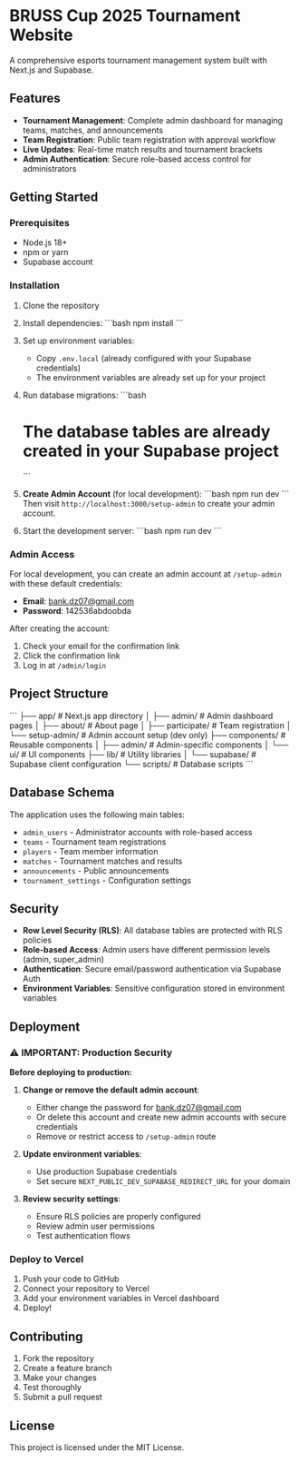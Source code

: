 # BRUSS Cup 2025 Tournament Website

A comprehensive esports tournament management system built with Next.js and Supabase.

## Features

- **Tournament Management**: Complete admin dashboard for managing teams, matches, and announcements
- **Team Registration**: Public team registration with approval workflow
- **Live Updates**: Real-time match results and tournament brackets
- **Admin Authentication**: Secure role-based access control for administrators

## Getting Started

### Prerequisites

- Node.js 18+ 
- npm or yarn
- Supabase account

### Installation

1. Clone the repository
2. Install dependencies:
   \`\`\`bash
   npm install
   \`\`\`

3. Set up environment variables:
   - Copy `.env.local` (already configured with your Supabase credentials)
   - The environment variables are already set up for your project

4. Run database migrations:
   \`\`\`bash
   # The database tables are already created in your Supabase project
   \`\`\`

5. **Create Admin Account** (for local development):
   \`\`\`bash
   npm run dev
   \`\`\`
   Then visit `http://localhost:3000/setup-admin` to create your admin account.

6. Start the development server:
   \`\`\`bash
   npm run dev
   \`\`\`

### Admin Access

For local development, you can create an admin account at `/setup-admin` with these default credentials:
- **Email**: bank.dz07@gmail.com  
- **Password**: 142536abdoobda

After creating the account:
1. Check your email for the confirmation link
2. Click the confirmation link
3. Log in at `/admin/login`

## Project Structure

\`\`\`
├── app/                    # Next.js app directory
│   ├── admin/             # Admin dashboard pages
│   ├── about/             # About page
│   ├── participate/       # Team registration
│   └── setup-admin/       # Admin account setup (dev only)
├── components/            # Reusable components
│   ├── admin/            # Admin-specific components
│   └── ui/               # UI components
├── lib/                  # Utility libraries
│   └── supabase/         # Supabase client configuration
└── scripts/              # Database scripts
\`\`\`

## Database Schema

The application uses the following main tables:
- `admin_users` - Administrator accounts with role-based access
- `teams` - Tournament team registrations
- `players` - Team member information
- `matches` - Tournament matches and results
- `announcements` - Public announcements
- `tournament_settings` - Configuration settings

## Security

- **Row Level Security (RLS)**: All database tables are protected with RLS policies
- **Role-based Access**: Admin users have different permission levels (admin, super_admin)
- **Authentication**: Secure email/password authentication via Supabase Auth
- **Environment Variables**: Sensitive configuration stored in environment variables

## Deployment

### ⚠️ IMPORTANT: Production Security

**Before deploying to production:**

1. **Change or remove the default admin account**:
   - Either change the password for bank.dz07@gmail.com
   - Or delete this account and create new admin accounts with secure credentials
   - Remove or restrict access to `/setup-admin` route

2. **Update environment variables**:
   - Use production Supabase credentials
   - Set secure `NEXT_PUBLIC_DEV_SUPABASE_REDIRECT_URL` for your domain

3. **Review security settings**:
   - Ensure RLS policies are properly configured
   - Review admin user permissions
   - Test authentication flows

### Deploy to Vercel

1. Push your code to GitHub
2. Connect your repository to Vercel
3. Add your environment variables in Vercel dashboard
4. Deploy!

## Contributing

1. Fork the repository
2. Create a feature branch
3. Make your changes
4. Test thoroughly
5. Submit a pull request

## License

This project is licensed under the MIT License.
